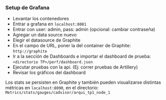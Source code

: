 ### Setup de Grafana

- Levantar los contenedores
- Entrar a grafana en `localhost:8081`
- Entrar con user: admin, pass: admin (opcional: cambiar contraseña)
- Agregar un data source nuevo
- Elegir el datasource de Graphite
- En el campo de URL, poner la del container de Graphite: `http://graphite`
- Ir a la sección de Dashboards e importar el dashboard de prueba: `<directorio TP>/perf/dashboard.json`
- Ejecutar pruebas con la api. (Ej: correr pruebas de Artillery)
- Revisar los gráficos del dashboard

Los stats se persisten en Graphite y también pueden visualizarse distintas métricas en `localhost:8090`, en el directorio:
`Metrics/stats/gauges/cadvisor/arqui_tp1_node_1`